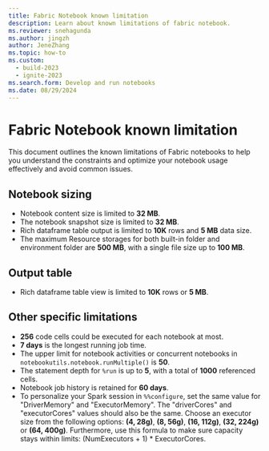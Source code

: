 ```yaml
---
title: Fabric Notebook known limitation
description: Learn about known limitations of fabric notebook.
ms.reviewer: snehagunda
ms.author: jingzh
author: JeneZhang
ms.topic: how-to
ms.custom:
  - build-2023
  - ignite-2023
ms.search.form: Develop and run notebooks
ms.date: 08/29/2024
---
```


# Fabric Notebook known limitation

This document outlines the known limitations of Fabric notebooks to help you understand the constraints and optimize your notebook usage effectively and avoid common issues. 

## Notebook sizing

- Notebook content size is limited to **32 MB**.
- The notebook snapshot size is limited to **32 MB**.
- Rich dataframe table output is limited to **10K** rows and **5 MB** data size.
- The maximum Resource storages for both built-in folder and environment folder are **500 MB**, with a single file size up to **100 MB**.

## Output table

- Rich dataframe table view is limited to **10K** rows or **5 MB**.

## Other specific limitations

- **256** code cells could be executed for each notebook at most.
- **7 days** is the longest running job time.
- The upper limit for notebook activities or concurrent notebooks in ```notebookutils.notebook.runMultiple()``` is
**50**.
- The statement depth for ```%run``` is up to **5**, with a total of **1000** referenced cells.
- Notebook job history is retained for **60 days**.
- To personalize your Spark session in ```%%configure```, set the same value for "DriverMemory" and "ExecutorMemory". The "driverCores" and "executorCores" values should also be the same. Choose an executor size from the following options: **(4, 28g)**, **(8, 56g)**, **(16, 112g)**, **(32, 224g)** or **(64, 400g)**. Furthermore, use this formula to make sure capacity stays within limits: (NumExecutors + 1) * ExecutorCores.
